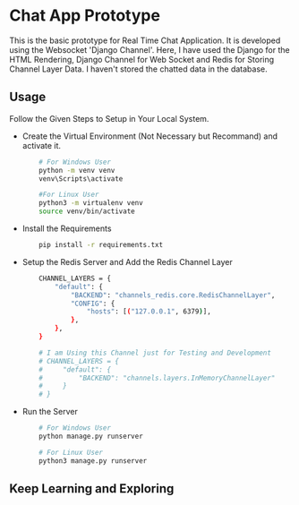 # Chat App Prototype
This is the basic prototype for Real Time Chat Application. It is developed using the Websocket 'Django Channel'. Here, I have used the Django for the HTML Rendering, Django Channel for Web Socket and Redis for Storing Channel Layer Data. I haven't stored the chatted data in the database. 

## Usage
Follow the Given Steps to Setup in Your Local System. 
- Create the Virtual Environment (Not Necessary but Recommand) and activate it.
    ```bash
        # For Windows User
        python -m venv venv
        venv\Scripts\activate

        #For Linux User
        python3 -m virtualenv venv
        source venv/bin/activate

    ```
- Install the Requirements
    ```bash
        pip install -r requirements.txt
    ```
- Setup the Redis Server and Add the Redis Channel Layer
    ```bash
        CHANNEL_LAYERS = {
            "default": {
                "BACKEND": "channels_redis.core.RedisChannelLayer",
                "CONFIG": {
                    "hosts": [("127.0.0.1", 6379)],
                },
            },
        }

        # I am Using this Channel just for Testing and Development
        # CHANNEL_LAYERS = {
        #     "default": {
        #         "BACKEND": "channels.layers.InMemoryChannelLayer"
        #     }
        # }
    ```

- Run the Server
    ```bash
        # For Windows User
        python manage.py runserver 

        # For Linux User
        python3 manage.py runserver 
    ```

## Keep Learning and Exploring